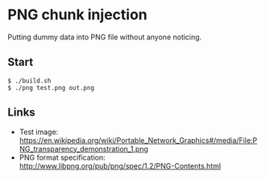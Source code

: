 # PNG chunk injection

Putting dummy data into PNG file without anyone noticing.

## Start

``` shell
$ ./build.sh
$ ./png test.png out.png
```

## Links
- Test image: https://en.wikipedia.org/wiki/Portable_Network_Graphics#/media/File:PNG_transparency_demonstration_1.png
- PNG format specification: http://www.libpng.org/pub/png/spec/1.2/PNG-Contents.html
